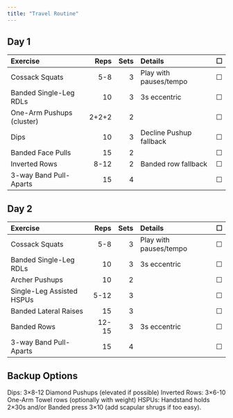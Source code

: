 ```yaml
---
title: "Travel Routine"
---
```


## Day 1

| Exercise                   | Reps  | Sets | Details                   | ☐ |
|:----------|--:|--:|:----------|:-:|
| Cossack Squats             | 5-8   | 3    | Play with pauses/tempo    | ☐ |
| Banded Single-Leg RDLs     | 10    | 3    | 3s eccentric              | ☐ |
| One-Arm Pushups (cluster)  | 2+2+2 | 2    |                           | ☐ |
| Dips                       | 10    | 3    | Decline Pushup fallback   | ☐ |
| Banded Face Pulls          | 15    | 2    |                           | ☐ |
| Inverted Rows              | 8-12  | 2    | Banded row fallback       | ☐ |
| 3-way Band Pull-Aparts     | 15    | 4    |                           | ☐ |

## Day 2

| Exercise                   | Reps  | Sets | Details                   | ☐ |
|:----------|--:|--:|:----------|:-:|
| Cossack Squats             | 5-8   | 3    | Play with pauses/tempo    | ☐ |
| Banded Single-Leg RDLs     | 10    | 3    | 3s eccentric              | ☐ |
| Archer Pushups             | 10    | 2    |                           | ☐ |
| Single-Leg Assisted HSPUs  | 5-12  | 3    |                           | ☐ |
| Banded Lateral Raises      | 15    | 3    |                           | ☐ |
| Banded Rows                | 12-15 | 3    | 3s eccentric              | ☐ |
| 3-way Band Pull-Aparts     | 15    | 4    |                           | ☐ |

## Backup Options

Dips: 3×8-12 Diamond Pushups (elevated if possible)
Inverted Rows: 3×6-10 One-Arm Towel rows (optionally with weight)
HSPUs: Handstand holds 2×30s and/or Banded press 3×10 (add scapular shrugs if too easy).

